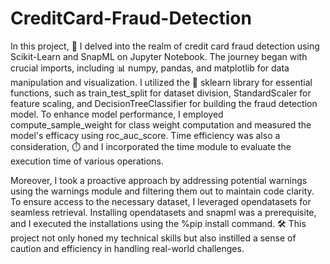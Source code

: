 # CreditCard-Fraud-Detection

In this project, 🚀 I delved into the realm of credit card fraud detection using Scikit-Learn and SnapML on Jupyter Notebook. The journey began with crucial imports, including 📊 numpy, pandas, and matplotlib for data manipulation and visualization. I utilized the 🧠 sklearn library for essential functions, such as train_test_split for dataset division, StandardScaler for feature scaling, and DecisionTreeClassifier for building the fraud detection model. To enhance model performance, I employed compute_sample_weight for class weight computation and measured the model's efficacy using roc_auc_score. Time efficiency was also a consideration, ⏱️ and I incorporated the time module to evaluate the execution time of various operations.

Moreover, I took a proactive approach by addressing potential warnings using the warnings module and filtering them out to maintain code clarity. To ensure access to the necessary dataset, I leveraged opendatasets for seamless retrieval. Installing opendatasets and snapml was a prerequisite, and I executed the installations using the %pip install command. 🛠️ This project not only honed my technical skills but also instilled a sense of caution and efficiency in handling real-world challenges.
